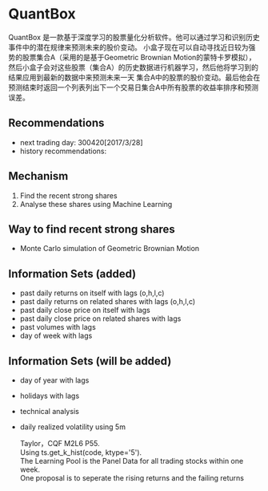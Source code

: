 # QuantBox
QuantBox 是一款基于深度学习的股票量化分析软件。他可以通过学习和识别历史事件中的潜在规律来预测未来的股价变动。
小盒子现在可以自动寻找近日较为强势的股票集合A（采用的是基于Geometric Brownian Motion的蒙特卡罗模拟），
然后小盒子会对这些股票（集合A）的历史数据进行机器学习，然后他将学习到的结果应用到最新的数据中来预测未来一天
集合A中的股票的股价变动。最后他会在预测结束时返回一个列表列出下一个交易日集合A中所有股票的收益率排序和预测误差。

## Recommendations 
* next trading day: 300420[2017/3/28]
* history recommendations: 

## Mechanism
1. Find the recent strong shares
2. Analyse these shares using Machine Learning

## Way to find recent strong shares
* Monte Carlo simulation of Geometric Brownian Motion

## Information Sets (added)
* past daily returns on itself with lags (o,h,l,c)
* past daily returns on related shares with lags (o,h,l,c)
* past daily close price on itself with lags
* past daily close price on related shares with lags
* past volumes with lags
* day of week with lags

## Information Sets (will be added)
* day of year with lags
* holidays with lags
* technical analysis
* daily realized volatility using 5m
   
   Taylor，CQF M2L6 P55.  
   Using ts.get_k_hist(code, ktype='5').  
   The Learning Pool is the Panel Data for all trading stocks within one week.  
   One proposal is to seperate the rising returns and the failing returns
